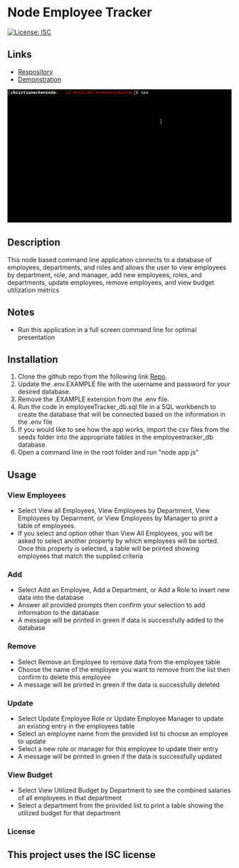 # Node Employee Tracker
[![License: ISC](https://img.shields.io/badge/License-ISC-blue.svg)](https://opensource.org/licenses/ISC)
## Links
- [Respository](https://github.com/jdmarty/employeeTracker)
- [Demonstration](https://drive.google.com/file/d/1E-85fHsOSyAot6CCjN1YBDAZ50Ncp7BX/view?usp=sharing)

![Employee Tracker App](https://github.com/jdmarty/employeeTracker/blob/main/Assets/employee-tracker.gif)

## Description

This node based command line application connects to a database of employees, departments, and roles and allows the user to view employees by department, role, and manager, add new employees, roles, and departments, update employees, remove employees, and view budget utilization metrics

## Notes
- Run this application in a full screen command line for optimal presentation

## Installation
1. Clone the github repo from the following link [Repo](https://github.com/jdmarty/employeeTracker).
2. Update the .env.EXAMPLE file with the username and password for your desired database.
3. Remove the .EXAMPLE extension from the .env file.
4. Run the code in employeeTracker_db.sql file in a SQL workbench to create the database that will be connected based on the information in the .env file
5. If you would like to see how the app works, import the csv files from the seeds folder into the appropriate tables in the employeetracker_db database.
6. Open a command line in the root folder and run "node app.js"

## Usage 
### View Employees
- Select View all Employees, View Employees by Department, View Employees by Deparment, or View Employees by Manager to print a table of employees.
- If you select and option other than View All Employees, you will be asked to select another property by which employees will be sorted. Once this property is selected, a table will be printed showing employees that match the supplied criteria

### Add 
- Select Add an Employee, Add a Department, or Add a Role to insert new data into the database
- Answer all provided prompts then confirm your selection to add information to the database
- A message will be printed in green if data is successfully added to the database

### Remove
- Select Remove an Employee to remove data from the employee table
- Choose the name of the employee you want to remove from the list then confirm to delete this employee
- A message will be printed in green if the data is successfully deleted

### Update
- Select Update Employee Role or Update Employee Manager to update an existing entry in the employees table
- Select an employee name from the provided list to choose an employee to update
- Select a new role or manager for this employee to update their entry
- A message will be printed in green if the data is successfully updated

### View Budget
- Select View Utilized Budget by Department to see the combined salaries of all employees in that department
- Select a department from the provided list to print a table showing the utilized budget for that department

### License
This project uses the ISC license
---------------------------------------------------------------------------
